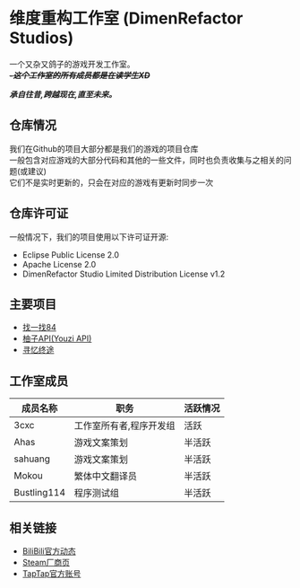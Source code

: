 # 维度重构工作室 (DimenRefactor Studios)

一个又杂又鸽子的游戏开发工作室。<br>
_**~~-这个工作室的所有成员都是在读学生XD~~**_

_**承自往昔,跨越现在,直至未来。**_

## 仓库情况
我们在Github的项目大部分都是我们的游戏的项目仓库<br>
一般包含对应游戏的大部分代码和其他的一些文件，同时也负责收集与之相关的问题(或建议)<br>
它们不是实时更新的，只会在对应的游戏有更新时同步一次<br>

## 仓库许可证
一般情况下，我们的项目使用以下许可证开源:
- Eclipse Public License 2.0
- Apache License 2.0
- DimenRefactor Studio Limited Distribution License v1.2

## 主要项目
- [找一找84](https://github.com/Nebula-Studios/84-Project)<br>
- [柚子API(Youzi API)](https://github.com/Nebula-Studios/Youzi-API)<br>
- [寻忆终途](https://github.com/Nebula-Studios/DimenBeat)

## 工作室成员
| 成员名称 | 职务 | 活跃情况 |
| ---- | ---- | ---- |
| 3cxc | 工作室所有者,程序开发组 | 活跃 |
| Ahas | 游戏文案策划 | 半活跃 |
| sahuang | 游戏文案策划 | 半活跃 |
| Mokou | 繁体中文翻译员 | 半活跃 |
| Bustling114 | 程序测试组 | 半活跃 |

## 相关链接
- [BiliBili官方动态](https://space.bilibili.com/3546784620087914/dynamic)
- [Steam厂商页](https://store.steampowered.com/developer/DimenRefactor-Studio)
- [TapTap官方账号](https://www.taptap.cn/developer/281931)
